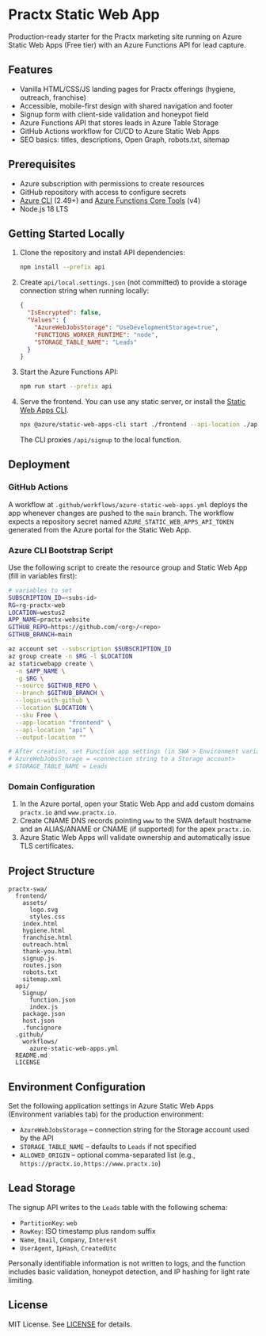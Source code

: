 # Practx Static Web App

Production-ready starter for the Practx marketing site running on Azure Static Web Apps (Free tier) with an Azure Functions API for lead capture.

## Features

- Vanilla HTML/CSS/JS landing pages for Practx offerings (hygiene, outreach, franchise)
- Accessible, mobile-first design with shared navigation and footer
- Signup form with client-side validation and honeypot field
- Azure Functions API that stores leads in Azure Table Storage
- GitHub Actions workflow for CI/CD to Azure Static Web Apps
- SEO basics: titles, descriptions, Open Graph, robots.txt, sitemap

## Prerequisites

- Azure subscription with permissions to create resources
- GitHub repository with access to configure secrets
- [Azure CLI](https://learn.microsoft.com/cli/azure/install-azure-cli) (2.49+) and [Azure Functions Core Tools](https://learn.microsoft.com/azure/azure-functions/functions-run-local) (v4)
- Node.js 18 LTS

## Getting Started Locally

1. Clone the repository and install API dependencies:

   ```bash
   npm install --prefix api
   ```

2. Create `api/local.settings.json` (not committed) to provide a storage connection string when running locally:

   ```json
   {
     "IsEncrypted": false,
     "Values": {
       "AzureWebJobsStorage": "UseDevelopmentStorage=true",
       "FUNCTIONS_WORKER_RUNTIME": "node",
       "STORAGE_TABLE_NAME": "Leads"
     }
   }
   ```

3. Start the Azure Functions API:

   ```bash
   npm run start --prefix api
   ```

4. Serve the frontend. You can use any static server, or install the [Static Web Apps CLI](https://learn.microsoft.com/azure/static-web-apps/local-development).

   ```bash
   npx @azure/static-web-apps-cli start ./frontend --api-location ./api
   ```

   The CLI proxies `/api/signup` to the local function.

## Deployment

### GitHub Actions

A workflow at `.github/workflows/azure-static-web-apps.yml` deploys the app whenever changes are pushed to the `main` branch. The workflow expects a repository secret named `AZURE_STATIC_WEB_APPS_API_TOKEN` generated from the Azure portal for the Static Web App.

### Azure CLI Bootstrap Script

Use the following script to create the resource group and Static Web App (fill in variables first):

```bash
# variables to set
SUBSCRIPTION_ID=<subs-id>
RG=rg-practx-web
LOCATION=westus2
APP_NAME=practx-website
GITHUB_REPO=https://github.com/<org>/<repo>
GITHUB_BRANCH=main

az account set --subscription $SUBSCRIPTION_ID
az group create -n $RG -l $LOCATION
az staticwebapp create \
  -n $APP_NAME \
  -g $RG \
  --source $GITHUB_REPO \
  --branch $GITHUB_BRANCH \
  --login-with-github \
  --location $LOCATION \
  --sku Free \
  --app-location "frontend" \
  --api-location "api" \
  --output-location ""

# After creation, set Function app settings (in SWA > Environment variables)
# AzureWebJobsStorage = <connection string to a Storage account>
# STORAGE_TABLE_NAME = Leads
```

### Domain Configuration

1. In the Azure portal, open your Static Web App and add custom domains `practx.io` and `www.practx.io`.
2. Create CNAME DNS records pointing `www` to the SWA default hostname and an ALIAS/ANAME or CNAME (if supported) for the apex `practx.io`.
3. Azure Static Web Apps will validate ownership and automatically issue TLS certificates.

## Project Structure

```
practx-swa/
  frontend/
    assets/
      logo.svg
      styles.css
    index.html
    hygiene.html
    franchise.html
    outreach.html
    thank-you.html
    signup.js
    routes.json
    robots.txt
    sitemap.xml
  api/
    Signup/
      function.json
      index.js
    package.json
    host.json
    .funcignore
  .github/
    workflows/
      azure-static-web-apps.yml
  README.md
  LICENSE
```

## Environment Configuration

Set the following application settings in Azure Static Web Apps (Environment variables tab) for the production environment:

- `AzureWebJobsStorage` – connection string for the Storage account used by the API
- `STORAGE_TABLE_NAME` – defaults to `Leads` if not specified
- `ALLOWED_ORIGIN` – optional comma-separated list (e.g., `https://practx.io,https://www.practx.io`)

## Lead Storage

The signup API writes to the `Leads` table with the following schema:

- `PartitionKey`: `web`
- `RowKey`: ISO timestamp plus random suffix
- `Name`, `Email`, `Company`, `Interest`
- `UserAgent`, `IpHash`, `CreatedUtc`

Personally identifiable information is not written to logs, and the function includes basic validation, honeypot detection, and IP hashing for light rate limiting.

## License

MIT License. See [LICENSE](LICENSE) for details.

